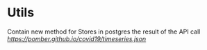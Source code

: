 # Utils

Contain new method for Stores in postgres the result of the API call _https://pomber.github.io/covid19/timeseries.json_
